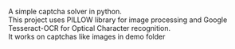 A simple captcha solver in python.  
This project uses PILLOW library for image processing and Google Tesseract-OCR for Optical Character recognition.  
It works on captchas like images in demo folder   
